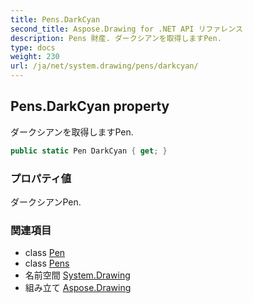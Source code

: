 ```yaml
---
title: Pens.DarkCyan
second_title: Aspose.Drawing for .NET API リファレンス
description: Pens 財産. ダークシアンを取得しますPen.
type: docs
weight: 230
url: /ja/net/system.drawing/pens/darkcyan/
---
```

## Pens.DarkCyan property

ダークシアンを取得しますPen.

```csharp
public static Pen DarkCyan { get; }
```

### プロパティ値

ダークシアンPen.

### 関連項目

* class [Pen](../../pen/)
* class [Pens](../)
* 名前空間 [System.Drawing](../../pens/)
* 組み立て [Aspose.Drawing](../../../)


